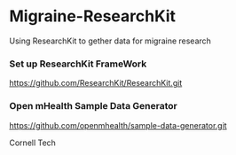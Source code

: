 # Migraine-ResearchKit
Using ResearchKit to gether data for migraine research

### Set up ResearchKit FrameWork
https://github.com/ResearchKit/ResearchKit.git

### Open mHealth Sample Data Generator
https://github.com/openmhealth/sample-data-generator.git

Cornell Tech
